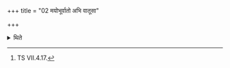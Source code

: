 +++
title = "02 मयोभूर्वातो अभि वातूसा"

+++

<details><summary>थिते</summary>

2. (then the offerings called) Gavyāni with mayobhūr vāto abhi...;[^2]

[^2]: TS VII.4.17.  
</details>
